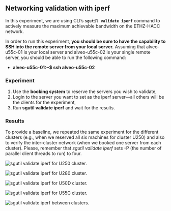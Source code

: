 

## Networking validation with iperf
In this experiment, we are using CLI’s **`sgutil validate iperf`** command to actively measure the maximum achievable bandwidth on the ETHZ-HACC network. 

In order to run this experiment, **you should be sure to have the capability to SSH into the remote server from your local server.** Assuming that alveo-u55c-01 is your local server and alveo-u55c-02 is your single remote server, you should be able to run the following command:

* **alveo-u55c-01:~$ ssh alveo-u55c-02**

### Experiment
1. Use the **booking system** to reserve the servers you wish to validate,
2. Login to the server you want to set as the iperf server—all others will be the clients for the experiment,
3. Run **sgutil validate iperf** and wait for the results.

### Results
To provide a baseline, we repeated the same experiment for the different clusters (e.g., when we reserved all six machines for cluster U250) and also to verify the inter-cluster network (when we booked one server from each cluster). Please, remember that *sgutil validate iperf* sets -P (the number of parallel client threads to run) to four.

![sgutil validate iperf for U250 cluster.](./sgutil-validate-iperf-U250.png "sgutil validate iperf for U250 cluster.")

![sgutil validate iperf for U280 cluster.](./sgutil-validate-iperf-U280.png "sgutil validate iperf for U280 cluster.")

![sgutil validate iperf for U50D cluster.](./sgutil-validate-iperf-U50D.png "sgutil validate iperf for U50D cluster.")

![sgutil validate iperf for U55C cluster.](./sgutil-validate-iperf-U55C.png "sgutil validate iperf for U250 cluster.")

![sgutil validate iperf between clusters.](./sgutil-validate-iperf-inter-cluster.png "sgutil validate iperf between clusters.")
